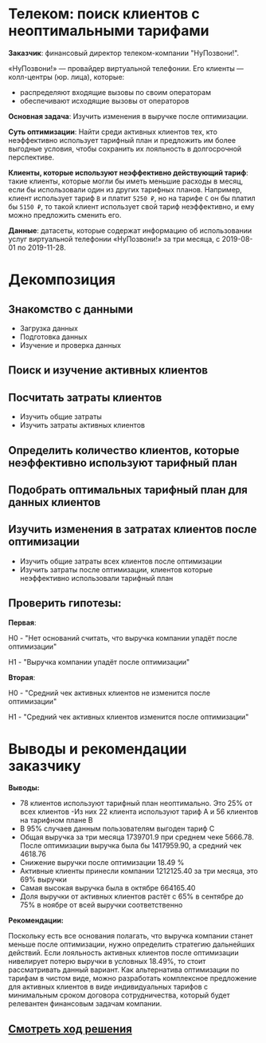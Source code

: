 # Телеком: поиск клиентов с неоптимальными тарифами

<strong>Заказчик</strong>: финансовый директор телеком-компании "НуПозвони!". 

«НуПозвони!» — провайдер виртуальной телефонии. Его клиенты — колл-центры (юр. лица), которые:

 - распределяют входящие вызовы по своим операторам
 - обеспечивают исходящие вызовы от операторов


<strong>Основная задача</strong>: Изучить изменения в выручке после оптимизации.

<strong>Суть оптимизации</strong>: Найти среди активных клиентов тех, кто неэффективно использует тарифный план и предложить им более выгодные условия, чтобы сохранить их лояльность в долгосрочной перспективе.

<strong>Клиенты, которые используют неэффективно действующий тариф</strong>: такие клиенты, которые могли бы иметь меньшие расходы в месяц, если бы использовали один из других тарифных планов. Например, клиент использует тариф `В` и платит `5250 ₽`, но на тарифе `С` он бы платил бы `5150 ₽`, то такой клиент использует свой тариф неэффективно, и ему можно предложить сменить его.


<strong>Данные</strong>: датасеты, которые содержат информацию об использовании услуг виртуальной телефонии
«НуПозвони!» за три месяца, с 2019-08-01 по 2019-11-28.

# Декомпозиция

## Знакомство с данными
 - Загрузка данных
 - Подготовка данных
 - Изучение и проверка данных
 


## Поиск и изучение активных клиентов


## Посчитать затраты клиентов
- Изучить общие затраты
- Изучить затраты активных клиентов

## Определить количество клиентов, которые неэффективно используют тарифный план

## Подобрать оптимальных тарифный план для данных клиентов

## Изучить изменения в затратах клиентов после оптимизации
- Изучить общие затраты всех клиентов после оптимизации
- Изучить затраты после оптимизации, клиентов которые неэффективно использовали тарифный план


## Проверить гипотезы:

<strong>Первая</strong>:

H0 - "Нет оснований считать, что выручка компании упадёт после оптимизации" 

H1 - "Выручка компании упадёт после оптимизации"

<strong>Вторая</strong>:

H0 - "Средний чек активных клиентов не изменится после оптимизации"

H1 - "Средний чек активных клиентов изменится после оптимизации"


# Выводы и рекомендации заказчику
**Выводы:**

- 78 клиентов используют тарифный план неоптимально. Это 25% от всех клиентов
-Из них 22 клиента используют тариф А и 56 клиентов на тарифном плане B
- В 95% случаев данным пользователям выгоден тариф С
- Общая выручка за три месяца 1739701.9 при среднем чеке 5666.78. После оптимизации выручка была бы 1417959.90, а средний чек 4618.76
- Снижение выручки после оптимизации 18.49 %
- Активные клиенты принесли компании 1212125.40 за три месяца, это 69% выручки
- Самая высокая выручка была в октябре 664165.40
- Доля выручки от активных клиентов растёт с 65% в сентябре до 75% в ноябре от всей выручки соответственно

**Рекомендации:**

Поскольку есть все основания полагать, что выручка компании станет меньше после оптимизации, нужно определить стратегию дальнейших действий. Если лояльность активных клиентов после оптимизации нивелирует потерю выручки в условных 18.49%, то стоит рассматривать данный вариант. Как альтернатива оптимизации по тарифам в чистом виде, можно разработать комплексное предложение для активных клиентов в виде индивидуальных тарифов с минимальным сроком договора сотрудничества, который будет релевантен финансовым задачам компании.

## [Смотреть ход решения](https://github.com/AlexSidelnikov/Yandex-Practicum/blob/main/15.%20%D0%A2%D0%B5%D0%BB%D0%B5%D0%BA%D0%BE%D0%BC.%20%D0%9F%D0%BE%D0%B8%D1%81%D0%BA%20%D0%BA%D0%BB%D0%B8%D0%B5%D0%BD%D1%82%D0%BE%D0%B2%20%D1%81%20%D0%BD%D0%B5%D0%BE%D0%BF%D1%82%D0%B8%D0%BC%D0%B0%D0%BB%D1%8C%D0%BD%D1%8B%D0%BC%D0%B8%20%D1%82%D0%B0%D1%80%D0%B8%D1%84%D0%B0%D0%BC%D0%B8/15.%20%D0%A2%D0%B5%D0%BB%D0%B5%D0%BA%D0%BE%D0%BC.%20%D0%9F%D0%BE%D0%B8%D1%81%D0%BA%20%D0%BA%D0%BB%D0%B8%D0%B5%D0%BD%D1%82%D0%BE%D0%B2%20%D1%81%20%D0%BD%D0%B5%D0%BE%D0%BF%D1%82%D0%B8%D0%BC%D0%B0%D0%BB%D1%8C%D0%BD%D1%8B%D0%BC%D0%B8%20%D1%82%D0%B0%D1%80%D0%B8%D1%84%D0%B0%D0%BC%D0%B8.ipynb)
